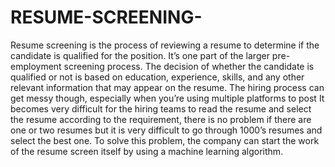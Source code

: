 # RESUME-SCREENING-

Resume screening is the process of reviewing a resume to determine if the candidate is qualified for the position.
It’s one part of the larger pre-employment screening process. 
The decision of whether the candidate is qualified or not is based on education, experience, skills, and any other relevant information that may appear on the resume.
The hiring process can get messy though, especially when you’re using multiple platforms to post
It becomes very difficult for the hiring teams to read the resume and select the resume according to the requirement, there is no problem if there are one or two resumes but it is very difficult to go through 1000’s resumes and select the best one.
To solve this problem, the company can start the work of the resume screen itself by using a machine learning algorithm.
